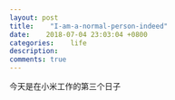 ```yaml
---
layout: post
title:    "I-am-a-normal-person-indeed"
date:    2018-07-04 23:03:04 +0800
categories:    life
description:
comments: true
---
```


今天是在小米工作的第三个日子
